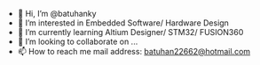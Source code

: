 - 👋 Hi, I’m @batuhanky
- 👀 I’m interested in Embedded Software/ Hardware Design
- 🌱 I’m currently learning Altium Designer/ STM32/ FUSION360
- 💞️ I’m looking to collaborate on ...
- 📫 How to reach me mail address: batuhan22662@hotmail.com

<!---
batuhanky/batuhanky is a ✨ special ✨ repository because its `README.md` (this file) appears on your GitHub profile.
You can click the Preview link to take a look at your changes.
--->
